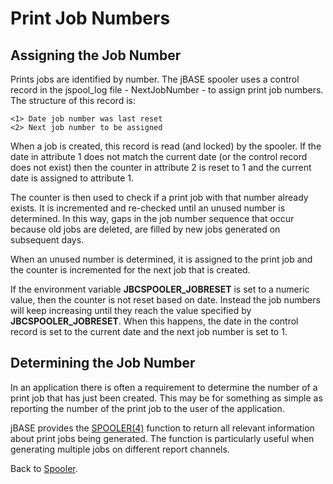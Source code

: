 # Print Job Numbers

<PageHeader />

## Assigning the Job Number

Prints jobs are identified by number. The jBASE spooler uses a control record in the jspool\_log file - NextJobNumber - to assign print job numbers. The structure of this record is:

```
<1> Date job number was last reset
<2> Next job number to be assigned
```

When a job is created, this record is read (and locked) by the spooler. If the date in attribute 1 does not match the current date (or the control record does not exist) then the counter in attribute 2 is reset to 1 and the current date is assigned to attribute 1.

The counter is then used to check if a print job with that number already exists. It is incremented and re-checked until an unused number is determined. In this way, gaps in the job number sequence that occur because old jobs are deleted, are filled by new jobs generated on subsequent days.

When an unused number is determined, it is assigned to the print job and the counter is incremented for the next job that is created.

If the environment variable **JBCSPOOLER\_JOBRESET** is set to a numeric value, then the counter is not reset based on date. Instead the job numbers will keep increasing until they reach the value specified by **JBCSPOOLER\_JOBRESET**. When this happens, the date in the control record is set to the current date and the next job number is set to 1.

## Determining the Job Number

In an application there is often a requirement to determine the number of a print job that has just been created. This may be for something as simple as reporting the number of the print job to the user of the application.

jBASE provides the [SPOOLER(4)](./../../../jbase-basic-%28jbc%29/spooler) function to return all relevant information about print jobs being generated. The function is particularly useful when generating multiple jobs on different report channels.

Back to [Spooler](./../jbase-spooler).

  
<PageFooter />
